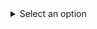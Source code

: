 <details>
  <summary>Select an option</summary>
  <table>
    <tr>
     
      <td><label for="option1"> ☑ Option 1</label></td>
    </tr>
    <tr>

      <td><label for="option2">Option 2</label></td>
    </tr>
    <tr>
    
      <td><label for="option3">Option 3</label></td>
    </tr>
  </table>
</details>
